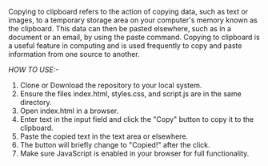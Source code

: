Copying to clipboard refers to the action of copying data, such as text or images, to a temporary storage area on your computer's memory known as the clipboard. This data can then be pasted elsewhere, such as in a document or an email, by using the paste command. Copying to clipboard is a useful feature in computing and is used frequently to copy and paste information from one source to another.

_HOW TO USE:-_
1) Clone or Download the repository to your local system.
2) Ensure the files index.html, styles.css, and script.js are in the same directory.
3) Open index.html in a browser.
4) Enter text in the input field and click the "Copy" button to copy it to the clipboard.
5) Paste the copied text in the text area or elsewhere.
6) The button will briefly change to "Copied!" after the click.
7) Make sure JavaScript is enabled in your browser for full functionality.

